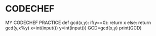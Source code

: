 # CODECHEF
MY CODECHEF PRACTICE
def gcd(x,y):
    if(y==0):
        return x
    else:
        return gcd(y,x%y)
    x=int(input())
    y=int(input())
    GCD=gcd(x,y)
    print(GCD)
